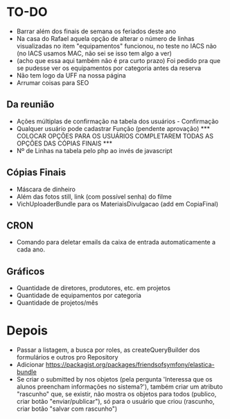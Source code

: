 # TO-DO

- Barrar além dos finais de semana os feriados deste ano
- Na casa do Rafael aquela opção de alterar o número de linhas visualizadas no item "equipamentos" funcionou, no teste no IACS não (no IACS usamos MAC, não sei se isso tem algo a ver)
- (acho que essa aqui também não é pra curto prazo) Foi pedido pra que se pudesse ver os equipamentos por categoria antes da reserva
- Não tem logo da UFF na nossa página
- Arrumar coisas para SEO

## Da reunião
- Ações múltiplas de confirmação na tabela dos usuários - Confirmação
- Qualquer usuário pode cadastrar Função (pendente aprovação) *** COLOCAR OPÇÕES PARA OS USUÁRIOS COMPLETAREM TODAS AS OPÇÕES DAS CÓPIAS FINAIS ***
- Nº de Linhas na tabela pelo php ao invés de javascript

## Cópias Finais
- Máscara de dinheiro
- Além das fotos still, link (com possível senha) do filme
- VichUploaderBundle para os MateriaisDivulgacao (add em CopiaFinal)

## CRON
- Comando para deletar emails da caixa de entrada automaticamente a cada ano.

## Gráficos
- Quantidade de diretores, produtores, etc. em projetos
- Quantidade de equipamentos por categoria
- Quantidade de projetos/mês

# Depois
- Passar a listagem, a busca por roles, as createQueryBuilder dos formulários e outros pro Repository
- Adicionar https://packagist.org/packages/friendsofsymfony/elastica-bundle
- Se criar o submitted by nos objetos (pela pergunta 'Interessa que os alunos preencham informações no sistema?'), também criar um atributo "rascunho" que, se existir, não mostra os objetos para todos (publico, criar botão "enviar/publicar"), só para o usuário que criou (rascunho, criar botão "salvar com rascunho")
